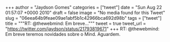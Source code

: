 
+++
author = "Jaydson Gomes"
categories = ["tweet"]
date = "Sun Aug 22 01:57:07 +0000 2010"
draft = false
image = "No media found for this Tweet"
slug = "06eea64b9feae09ae1abf5b1c42966bca692d98b"
tags = ["tweet"]
title = """RT: @thewebmind: Em breve..."""
tweet = true
tweet_url = "https://twitter.com/jaydson/status/21793819671"
+++
RT: @thewebmind: Em breve teremos novidades sobre o Mind. Aguardem.
